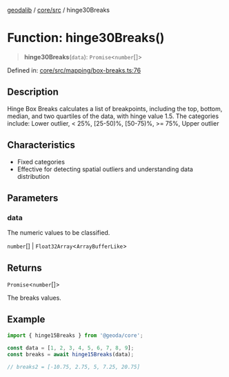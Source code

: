 [geodalib](../../../modules.md) / [core/src](../index.md) / hinge30Breaks

# Function: hinge30Breaks()

> **hinge30Breaks**(`data`): `Promise`\<`number`[]\>

Defined in: [core/src/mapping/box-breaks.ts:76](https://github.com/GeoDaCenter/geoda-lib/blob/246bf05338fdf79294f778f8829940c18b17a0f8/js/packages/core/src/mapping/box-breaks.ts#L76)

## Description
Hinge Box Breaks calculates a list of breakpoints, including the top, bottom, median, and two quartiles of the data, with hinge value 1.5.
The categories include: Lower outlier, < 25%, [25-50)%, [50-75)%, >= 75%, Upper outlier

## Characteristics
- Fixed categories
- Effective for detecting spatial outliers and understanding data distribution

## Parameters

### data

The numeric values to be classified.

`number`[] | `Float32Array`\<`ArrayBufferLike`\>

## Returns

`Promise`\<`number`[]\>

The breaks values.

## Example

```ts
import { hinge15Breaks } from '@geoda/core';

const data = [1, 2, 3, 4, 5, 6, 7, 8, 9];
const breaks = await hinge15Breaks(data);

// breaks2 = [-10.75, 2.75, 5, 7.25, 20.75]
```
